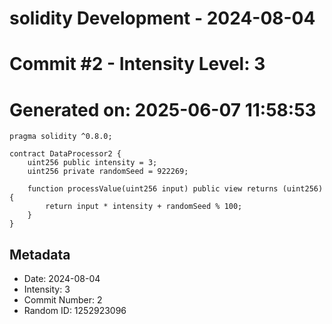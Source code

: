 ﻿# solidity Development - 2024-08-04
# Commit #2 - Intensity Level: 3
# Generated on: 2025-06-07 11:58:53
```solidity
pragma solidity ^0.8.0;

contract DataProcessor2 {
    uint256 public intensity = 3;
    uint256 private randomSeed = 922269;

    function processValue(uint256 input) public view returns (uint256) {
        return input * intensity + randomSeed % 100;
    }
}
```
## Metadata
- Date: 2024-08-04
- Intensity: 3
- Commit Number: 2
- Random ID: 1252923096
